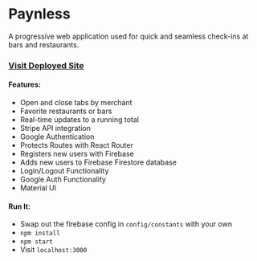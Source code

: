 # Paynless
A progressive web application used for quick and seamless check-ins at bars and restaurants.

### [Visit Deployed Site](https://paynless.co)

#### Features:
* Open and close tabs by merchant
* Favorite restaurants or bars
* Real-time updates to a running total
* Stripe API integration
* Google Authentication
* Protects Routes with React Router
* Registers new users with Firebase
* Adds new users to Firebase Firestore database
* Login/Logout Functionality
* Google Auth Functionality
* Material UI

#### Run It:
* Swap out the firebase config in ```config/constants``` with your own
* ```npm install```
* ```npm start```
* Visit ```localhost:3000```
